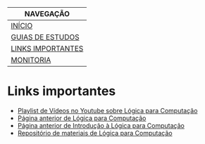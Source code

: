 |  NAVEGAÇÃO 	|
|---	        |
|  [INÍCIO]() 	        |
|  [GUIAS DE ESTUDOS](logicaparacomputacao.github.io/guia-de-estudos/) 	        |
|  [LINKS IMPORTANTES](logicaparacomputacao.github.io/links-importantes/)	        |
|   [MONITORIA](logicaparacomputacao.github.io/monitoria/)	        |

# Links importantes
  * [Playlist de Vídeos no Youtube sobre Lógica para Computação](https://www.youtube.com/playlist?list=PLF5ttO8F-IsRGv0ad2ckPPpJALPG5N7jp)
  * [Página anterior de Lógica para Computação](http://www2.dainf.ct.utfpr.edu.br/Members/adolfo/ensino/disciplinas/logica-para-computacao-if61b)
  * [Página anterior de Introdução à Lógica para Computação](http://www2.dainf.ct.utfpr.edu.br/Members/adolfo/ensino/disciplinas/introducao-a-logica-para-computacao-csd20)
  * [Repositório de materiais de Lógica para Computação](https://drive.google.com/drive/folders/1UccpILTFLBZjeGzatpW41q2C0rbYQjiZ?usp=sharing)
